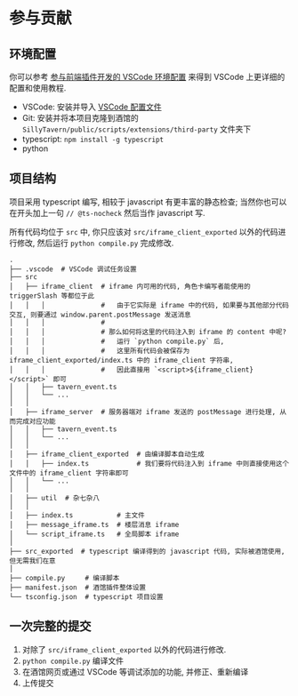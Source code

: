 # 参与贡献

## 环境配置

你可以参考 [参与前端插件开发的 VSCode 环境配置](https://sillytavern-stage-girls-dog.readthedocs.io/tool_and_experience/js_slash_runner/index.html) 来得到 VSCode 上更详细的配置和使用教程.

- VSCode: 安装并导入 [VSCode 配置文件](https://gitgud.io/SmilingFace/tavern_resource/-/raw/main/工具经验/sillytavern.code-profile?inline=false)
- Git: 安装并将本项目克隆到酒馆的 `SillyTavern/public/scripts/extensions/third-party` 文件夹下
- typescript: `npm install -g typescript`
- python

## 项目结构

项目采用 typescript 编写, 相较于 javascript 有更丰富的静态检查; 当然你也可以在开头加上一句 `// @ts-nocheck` 然后当作 javascript 写.

所有代码均位于 `src` 中, 你只应该对 `src/iframe_client_exported` 以外的代码进行修改, 然后运行 `python compile.py` 完成修改.

```text
.
├── .vscode  # VSCode 调试任务设置
├── src
│   ├── iframe_client  # iframe 内可用的代码, 角色卡编写者能使用的 triggerSlash 等都位于此
│   │   │              #   由于它实际是 iframe 中的代码, 如果要与其他部分代码交互, 则要通过 window.parent.postMessage 发送消息
│   │   │              #
│   │   │              # 那么如何将这里的代码注入到 iframe 的 content 中呢?
│   │   │              #   运行 `python compile.py` 后,
│   │   │              #   这里所有代码会被保存为 iframe_client_exported/index.ts 中的 iframe_client 字符串,
│   │   │              #   因此直接用 `<script>${iframe_client}</script>` 即可
│   │   ├── tavern_event.ts
│   │   └── ...
│   │
│   ├── iframe_server  # 服务器端对 iframe 发送的 postMessage 进行处理, 从而完成对应功能
│   │   ├── tavern_event.ts
│   │   └── ...
│   │
│   ├── iframe_client_exported  # 由编译脚本自动生成
│   │   ├── index.ts            # 我们要将代码注入到 iframe 中则直接使用这个文件中的 iframe_client 字符串即可
│   │   └── ...
│   │
│   ├── util  # 杂七杂八
│   │
│   ├── index.ts           # 主文件
│   ├── message_iframe.ts  # 楼层消息 iframe
│   └── script_iframe.ts   # 全局脚本 iframe
│
├── src_exported  # typescript 编译得到的 javascript 代码, 实际被酒馆使用, 但无需我们在意
│
├── compile.py     # 编译脚本
├── manifest.json  # 酒馆插件整体设置
└── tsconfig.json  # typescript 项目设置
```

## 一次完整的提交

1. 对除了 `src/iframe_client_exported` 以外的代码进行修改.
2. `python compile.py` 编译文件
3. 在酒馆网页或通过 VSCode 等调试添加的功能, 并修正、重新编译
4. 上传提交

